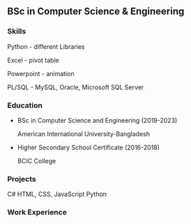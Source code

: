 ## BSc in Computer Science & Engineering

### Skills
Python - different Libraries

Excel - pivot table

Powerpoint - animation

PL/SQL - MySQL, Oracle, Microsoft SQL Server

### Education
- BSc in Computer Science and Engineering (2019-2023)
  
  American International University-Bangladesh

- Higher Secondary School Certificate (2016-2018)
  
  BCIC College
  
### Projects
C#
HTML, CSS, JavaScript
Python

### Work Experience
